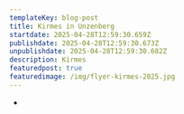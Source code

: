 ```yaml
---
templateKey: blog-post
title: Kirmes in Unzenberg
startdate: 2025-04-28T12:59:30.659Z
publishdate: 2025-04-28T12:59:30.673Z
unpublishdate: 2025-04-28T12:59:30.682Z
description: Kirmes
featuredpost: true
featuredimage: /img/flyer-kirmes-2025.jpg
---
```

*